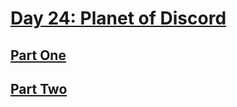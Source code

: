 # [Day 24: Planet of Discord](https://adventofcode.com/2019/day/24)

## [Part One](https://adventofcode.com/2019/day/24#part1)

## [Part Two](https://adventofcode.com/2019/day/24#part2)
